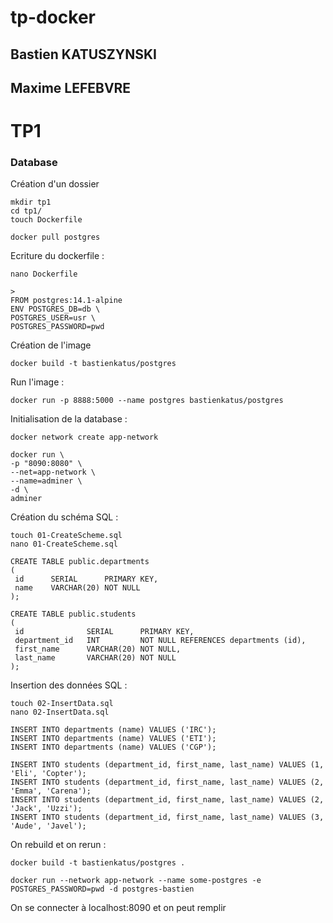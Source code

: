# tp-docker

## Bastien KATUSZYNSKI
## Maxime LEFEBVRE
#

# TP1

### Database
Création d'un dossier
``` 
mkdir tp1
cd tp1/
touch Dockerfile
```
```
docker pull postgres
```
Ecriture du dockerfile :
```
nano Dockerfile

>
FROM postgres:14.1-alpine
ENV POSTGRES_DB=db \
POSTGRES_USER=usr \
POSTGRES_PASSWORD=pwd
```
Création de l'image
```
docker build -t bastienkatus/postgres
```

Run l'image :
```
docker run -p 8888:5000 --name postgres bastienkatus/postgres
```
Initialisation de la database :
```
docker network create app-network
```
```
docker run \
-p "8090:8080" \
--net=app-network \
--name=adminer \
-d \
adminer
```
Création du schéma SQL :
```
touch 01-CreateScheme.sql
nano 01-CreateScheme.sql

CREATE TABLE public.departments
(
 id      SERIAL      PRIMARY KEY,
 name    VARCHAR(20) NOT NULL
);

CREATE TABLE public.students
(
 id              SERIAL      PRIMARY KEY,
 department_id   INT         NOT NULL REFERENCES departments (id),
 first_name      VARCHAR(20) NOT NULL,
 last_name       VARCHAR(20) NOT NULL
);
```
Insertion des données SQL :
```
touch 02-InsertData.sql
nano 02-InsertData.sql

INSERT INTO departments (name) VALUES ('IRC');
INSERT INTO departments (name) VALUES ('ETI');
INSERT INTO departments (name) VALUES ('CGP');

INSERT INTO students (department_id, first_name, last_name) VALUES (1, 'Eli', 'Copter');
INSERT INTO students (department_id, first_name, last_name) VALUES (2, 'Emma', 'Carena');
INSERT INTO students (department_id, first_name, last_name) VALUES (2, 'Jack', 'Uzzi');
INSERT INTO students (department_id, first_name, last_name) VALUES (3, 'Aude', 'Javel');
```
On rebuild et on rerun :
```
docker build -t bastienkatus/postgres .

docker run --network app-network --name some-postgres -e POSTGRES_PASSWORD=pwd -d postgres-bastien
```
On se connecter à localhost:8090 et on peut remplir

